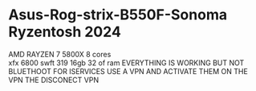 # Asus-Rog-strix-B550F-Sonoma Ryzentosh 2024
AMD RAYZEN 7 5800X 8 cores  
xfx 6800 swft 319 16gb  32 of ram
EVERYTHING IS WORKING BUT NOT
BLUETHOOT 
FOR ISERVICES USE A VPN AND ACTIVATE THEM ON THE VPN THE DISCONECT VPN
